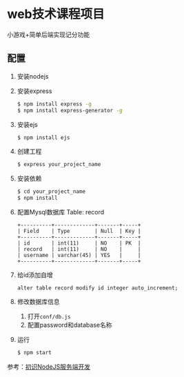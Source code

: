# web技术课程项目
小游戏+简单后端实现记分功能

## 配置

1. 安装nodejs

2. 安装express
	```bash
	$ npm install express -g
	$ npm install express-generator -g
	```
3. 安装ejs
	```bash
	$ npm install ejs
	```

4. 创建工程
	```bash
	$ express your_project_name
	```

5. 安装依赖
	```bash
	$ cd your_project_name
	$ npm install
	```

6. 配置Mysql数据库
	Table: record
	```
	+----------+-------------+-------+-----+
	| Field    | Type        | Null  | Key |
	+----------+-------------+-------+-----+
	| id       | int(11)     | NO    | PK  |
	| record   | int(11)     | NO    |     |
	| username | varchar(45) | YES   |     |
	+----------+-------------+-------+-----+
	```

8. 给id添加自增
	```
	alter table record modify id integer auto_increment;
	```

7. 修改数据库信息
	1. 打开```conf/db.js```
	2. 配置password和database名称

8. 运行
	```bash
	$ npm start
	```


参考：[初识NodeJS服务端开发](http://www.tuicool.com/articles/JfqYN3I)